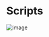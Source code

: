 # Scripts
![image](https://github.com/KheireddineAzzez-HHN/MasterThesis_UEPVRE/assets/120373986/f240d78c-7ded-4e0c-bf41-e67fc40bb740)
